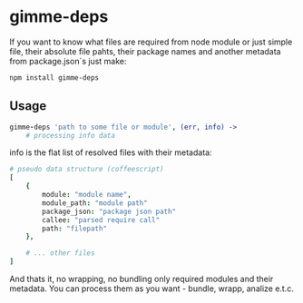 gimme-deps
==========

If you want to know what files are required from node module or just simple file, their absolute file pahts, their package names and another metadata from package.json`s
just make:

``` sh
npm install gimme-deps
```

## Usage

``` coffeescript
gimme-deps 'path to some file or module', (err, info) ->
	# processing info data

```

info is the flat list of resolved files with their metadata:

``` coffee
# pseudo data structure (coffeescript)
[
	{                                     
		module: "module name",
		module_path: "module path"
		package_json: "package json path"
		callee: "parsed require call"
		path: "filepath"
	},

	# ... other files
]

```

And thats it, no wrapping, no bundling only required modules and their metadata.
You can process them as you want - bundle, wrapp, analize e.t.c.